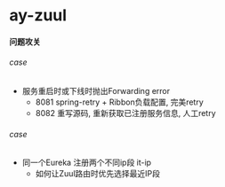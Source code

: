 # ay-zuul

#### 问题攻关

###### case
+ 服务重启时或下线时抛出Forwarding error
  + 8081 spring-retry + Ribbon负载配置, 完美retry
  + 8082 重写源码, 重新获取已注册服务信息, 人工retry

###### case
+ 同一个Eureka 注册两个不同ip段 it-ip
  + 如何让Zuul路由时优先选择最近IP段
